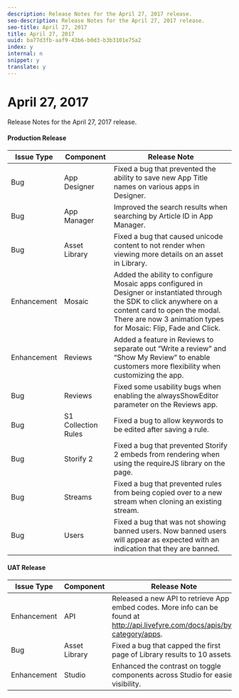 ```yaml
---
description: Release Notes for the April 27, 2017 release.
seo-description: Release Notes for the April 27, 2017 release.
seo-title: April 27, 2017
title: April 27, 2017
uuid: ba77d3fb-aaf9-43b6-b0d3-b3b3101e75a2
index: y
internal: n
snippet: y
translate: y
---
```


# April 27, 2017

Release Notes for the April 27, 2017 release.

#### Production Release
| **Issue Type** |**Component** |**Release Note** |
|---|---|---|
|  Bug | App Designer | Fixed a bug that prevented the ability to save new App Title names on various apps in Designer. |
|  Bug | App Manager | Improved the search results when searching by Article ID in App Manager. |
|  Bug | Asset Library | Fixed a bug that caused unicode content to not render when viewing more details on an asset in Library. |
|  Enhancement | Mosaic | Added the ability to configure Mosaic apps configured in Designer or instantiated through the SDK to click anywhere on a content card to open the modal. There are now 3 animation types for Mosaic: Flip, Fade and Click. |
|  Enhancement | Reviews | Added a feature in Reviews to separate out “Write a review” and “Show My Review” to enable customers more flexibility when customizing the app. |
|  Bug | Reviews | Fixed some usability bugs when enabling the alwaysShowEditor parameter on the Reviews app. |
|  Bug | S1 Collection Rules | Fixed a bug to allow keywords to be edited after saving a rule. |
|  Bug | Storify 2 | Fixed a bug that prevented Storify 2 embeds from rendering when using the requireJS library on the page. |
|  Bug | Streams | Fixed a bug that prevented rules from being copied over to a new stream when cloning an existing stream. |
|  Bug | Users | Fixed a bug that was not showing banned users. Now banned users will appear as expected with an indication that they are banned. |

#### UAT Release
| **Issue Type** |**Component** |**Release Note** |
|---|---|---|
|  Enhancement | API | Released a new API to retrieve App embed codes. More info can be found at http://api.livefyre.com/docs/apis/by-category/apps. |
|  Bug | Asset Library | Fixed a bug that capped the first page of Library results to 10 assets. |
|  Enhancement | Studio | Enhanced the contrast on toggle components across Studio for easier visibility. |

